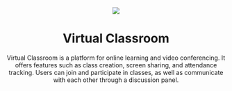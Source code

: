 <div align="center">
  <img src='https://github-production-user-asset-6210df.s3.amazonaws.com/118962921/238254376-2438f05a-5da2-44ca-97ea-863e9a04282b.png' />
  <h1>Virtual Classroom</h1>
Virtual Classroom is a platform for online learning and video conferencing. It offers features such as class creation, screen sharing, and attendance tracking. Users can join and participate in classes, as well as communicate with each other through a discussion panel.

  
</div>


